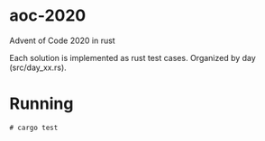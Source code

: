 # aoc-2020
Advent of Code 2020 in rust

Each solution is implemented as rust test cases. Organized by day (src/day_xx.rs).

# Running

    # cargo test
